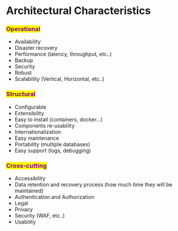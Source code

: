 # Architectural Characteristics

### <mark style="color:purple;">Operational</mark> <a href="#operational" id="operational"></a>

* Availability
* Disaster recovery
* Performance (latency, throughput, etc..)
* Backup
* Security
* Robust
* Scalability (Vertical, Horizontal, etc..)

### <mark style="color:purple;">Structural</mark> <a href="#structural" id="structural"></a>

* Configurable
* Extensibility
* Easy to install (containers, docker…)
* Components re-usability
* Internationalization
* Easy maintenance
* Portability (multiple databases)
* Easy support (logs, debugging)

### <mark style="color:purple;">Cross-cutting</mark> <a href="#cross-cutting" id="cross-cutting"></a>

* Accessibility
* Data retention and recovery process (how much time they will be maintained)
* Authentication and Authorization
* Legal
* Privacy
* Security (WAF, etc..)
* Usability
